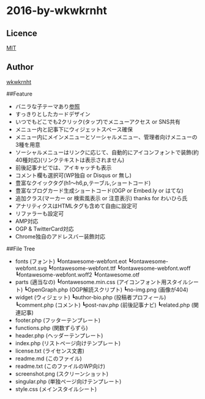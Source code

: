 2016-by-wkwkrnht
====

## Licence

[MIT](https://github.com/wkwkrnht/2016-by-wkwkrnht/license.txt)

## Author

[wkwkrnht](https://github.com/wkwkrnht)

##Feature

* バニラな子テーマあり[参照](https://github.com/wkwkrnht/2016-by-wkwkrnht-child/)
* すっきりとしたカードデザイン
* いつでもどこでも2クリック(タップ)でメニューアクセス or SNS共有
* メニュー内と記事下にウィジェットスペース確保
* メニュー内にメインメニューとソーシャルメニュー、管理者向けメニューの3種を用意
* ソーシャルメニューはリンクに応じて、自動的にアイコンフォントで装飾(約40種対応)(リンクテキストは表示されません)
* 前後記事ナビでは、アイキャッチも表示
* コメント欄も選択可(WP独自 or Disqus or 無し)
* 豊富なクイックタグ(h1～h6,p,テーブル,ショートコード)
* 豊富なブログカード生成ショートコード(OGP or Embed.ly or はてな)
* 追加クラス(マーカー or 検索風表示 or 注意表示) thanks for わいひら氏
* アナリティクスはHTMLタグも含めて自由に設定可
* リファラーも設定可
* AMP対応
* OGP & TwitterCard対応
* Chrome独自のアドレスバー装飾対応

##File Tree

* fonts (フォント)
    ┗fontawesome-webfont.eot
    ┗fontawesome-webfont.svg
    ┗fontawesome-webfont.ttf
    ┗fontawesome-webfont.woff
    ┗fontawesome-webfont.woff2
    ┗fontawesome.otf
* parts (適当なの)
    ┗fontawesome.min.css (アイコンフォント用スタイルシート)
    ┗OpenGraph.php (OGP解読スクリプト)
    ┗no-img.png (画像が404)
* widget (ウィジェット)
    ┗author-bio.php (投稿者プロフィール)
    ┗comment.php (コメント)
    ┗post-nav.php (前後記事ナビ)
    ┗related.php (関連記事)
* footer.php (フッターテンプレート)
* functions.php (関数ずらずら)
* header.php (ヘッダーテンプレート)
* index.php (リストページ向けテンプレート)
* license.txt (ライセンス文書)
* readme.md (このファイル)
* readme.txt (このファイルのWP向け)
* screenshot.png (スクリーンショット)
* singular.php (単独ページ向けテンプレート)
* style.css (メインスタイルシート)
